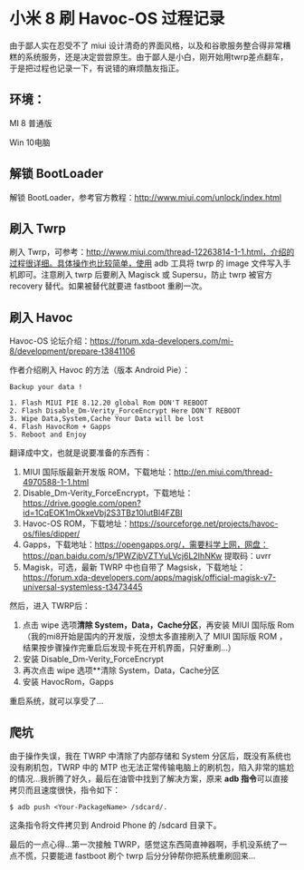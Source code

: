 # 小米 8 刷 Havoc-OS 过程记录

由于鄙人实在忍受不了 miui 设计清奇的界面风格，以及和谷歌服务整合得非常糟糕的系统服务，还是决定尝尝原生。由于鄙人是小白，刚开始用twrp差点翻车，于是把过程也记录一下，有说错的麻烦酷友指正。

## 环境：

MI 8 普通版

Win 10电脑

## 解锁 BootLoader

解锁 BootLoader，参考官方教程：http://www.miui.com/unlock/index.html

## 刷入 Twrp

刷入 Twrp，可参考：http://www.miui.com/thread-12263814-1-1.html，介绍的过程很详细。具体操作也比较简单，使用 adb 工具将 twrp 的 image 文件写入手机即可。注意刷入 twrp 后要刷入 Magisck 或 Supersu，防止 twrp 被官方recovery 替代。如果被替代就要进 fastboot 重刷一次。

## 刷入 Havoc

Havoc-OS 论坛介绍：https://forum.xda-developers.com/mi-8/development/prepare-t3841106

作者介绍刷入 Havoc 的方法（版本 Android Pie）：

```shell
Backup your data !

1. Flash MIUI PIE 8.12.20 global Rom DON'T REBOOT
2. Flash Disable_Dm-Verity_ForceEncrypt Here DON'T REBOOT
3. Wipe Data,System,Cache Your Data will be lost
4. Flash HavocRom + Gapps
5. Reboot and Enjoy
```

翻译成中文，也就是说要准备的东西有：

1. MIUI 国际版最新开发版 ROM，下载地址：http://en.miui.com/thread-4970588-1-1.html
2. Disable_Dm-Verity_ForceEncrypt，下载地址：https://drive.google.com/open?id=1CqEOK1mOkxeVbj2S3TBz10IutBl4FZBI
3. Havoc-OS ROM，下载地址：https://sourceforge.net/projects/havoc-os/files/dipper/
4. Gapps，下载地址：https://opengapps.org/，需要科学上网，网盘：https://pan.baidu.com/s/1PWZjbVZTYuLVcj6L2IhNKw    提取码：uvrr 
5. Magisk，可选，最新 TWRP 中也自带了 Magsisk，下载地址：https://forum.xda-developers.com/apps/magisk/official-magisk-v7-universal-systemless-t3473445

然后，进入 TWRP后：

1. 点击 wipe 选项**清除 System，Data，Cache分区**，再安装 MIUI 国际版 Rom （我的mi8开始是国内的开发版，没想太多直接刷入了 MIUI 国际版 ROM ，结果按步骤操作完重启后发现卡死在开机界面，只好重刷…）
2. 安装 Disable_Dm-Verity_ForceEncrypt
3. 再次点击 wipe 选项**清除 System，Data，Cache分区
4. 安装 HavocRom，Gapps

重启系统，就可以享受了…

## 爬坑

由于操作失误，我在 TWRP 中清除了内部存储和 System 分区后，既没有系统也没有刷机包，TWRP 中的 MTP 也无法正常传输电脑上的刷机包，陷入非常的尴尬的情况…我折腾了好久，最后在油管中找到了解决方案，原来 **adb 指令**可以直接拷贝而且速度很快，指令如下：

```shell
$ adb push <Your-PackageName> /sdcard/.
```

这条指令将文件拷贝到 Android Phone 的 /sdcard 目录下。

最后的一点心得…第一次接触 TWRP，感觉这东西简直神器啊，手机没系统了一点不慌，只要能进 fastboot 刷个 twrp 后分分钟帮你把系统重刷回来…

